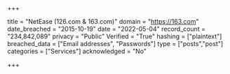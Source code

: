+++

title = "NetEase (126.com &amp; 163.com)"
domain = "https://163.com"
date_breached = "2015-10-19"
date = "2022-05-04"
record_count = "234,842,089"
privacy = "Public"
Verified = "True"
hashing = ["plaintext"]
breached_data = ["Email addresses", "Passwords"]
type = ["posts","post"]
categories = ["Services"]
acknowledged = "No"


+++




